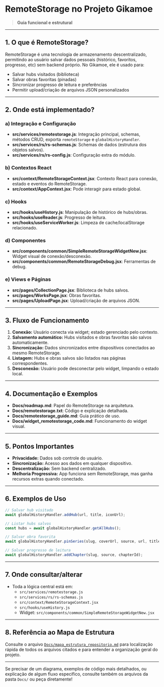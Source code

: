 # RemoteStorage no Projeto Gikamoe

> **Guia funcional e estrutural**

---

## 1. O que é RemoteStorage?
RemoteStorage é uma tecnologia de armazenamento descentralizado, permitindo ao usuário salvar dados pessoais (histórico, favoritos, progresso, etc) sem backend próprio. No Gikamoe, ele é usado para:
- Salvar hubs visitados (biblioteca)
- Salvar obras favoritas (pinadas)
- Sincronizar progresso de leitura e preferências
- Permitir upload/criação de arquivos JSON personalizados

---

## 2. Onde está implementado?

### a) Integração e Configuração
- **src/services/remotestorage.js**: Integração principal, schemas, métodos CRUD, exporta `remoteStorage` e `globalHistoryHandler`.
- **src/services/rs/rs-schemas.js**: Schemas de dados (estrutura dos objetos salvos).
- **src/services/rs/rs-config.js**: Configuração extra do módulo.

### b) Contextos React
- **src/context/RemoteStorageContext.jsx**: Contexto React para conexão, estado e eventos do RemoteStorage.
- **src/context/AppContext.jsx**: Pode interagir para estado global.

### c) Hooks
- **src/hooks/useHistory.js**: Manipulação de histórico de hubs/obras.
- **src/hooks/useReader.js**: Progresso de leitura.
- **src/hooks/useServiceWorker.js**: Limpeza de cache/localStorage relacionado.

### d) Componentes
- **src/components/common/SimpleRemoteStorageWidgetNew.jsx**: Widget visual de conexão/desconexão.
- **src/components/common/RemoteStorageDebug.jsx**: Ferramentas de debug.

### e) Views e Páginas
- **src/pages/CollectionPage.jsx**: Biblioteca de hubs salvos.
- **src/pages/WorksPage.jsx**: Obras favoritas.
- **src/pages/UploadPage.jsx**: Upload/criação de arquivos JSON.

---

## 3. Fluxo de Funcionamento
1. **Conexão:** Usuário conecta via widget; estado gerenciado pelo contexto.
2. **Salvamento automático:** Hubs visitados e obras favoritas são salvos automaticamente.
3. **Sincronização:** Dados sincronizados entre dispositivos conectados ao mesmo RemoteStorage.
4. **Listagem:** Hubs e obras salvos são listados nas páginas correspondentes.
5. **Desconexão:** Usuário pode desconectar pelo widget, limpando o estado local.

---

## 4. Documentação e Exemplos
- **Docs/roadmap.md**: Papel do RemoteStorage na arquitetura.
- **Docs/remotestorage.txt**: Código e explicação detalhada.
- **Docs/remotestorage_guide.md**: Guia prático de uso.
- **Docs/widget_remotestorage_code.md**: Funcionamento do widget visual.

---

## 5. Pontos Importantes
- **Privacidade:** Dados sob controle do usuário.
- **Sincronização:** Acesso aos dados em qualquer dispositivo.
- **Descentralização:** Sem backend centralizado.
- **Melhoria Progressiva:** App funciona sem RemoteStorage, mas ganha recursos extras quando conectado.

---

## 6. Exemplos de Uso
```js
// Salvar hub visitado
await globalHistoryHandler.addHub(url, title, iconUrl);

// Listar hubs salvos
const hubs = await globalHistoryHandler.getAllHubs();

// Salvar obra favorita
await globalHistoryHandler.pinSeries(slug, coverUrl, source, url, title);

// Salvar progresso de leitura
await globalHistoryHandler.addChapter(slug, source, chapterId);
```

---

## 7. Onde consultar/alterar
- Toda a lógica central está em:
  - `src/services/remotestorage.js`
  - `src/services/rs/rs-schemas.js`
  - `src/context/RemoteStorageContext.jsx`
  - `src/hooks/useHistory.js`
  - Widget: `src/components/common/SimpleRemoteStorageWidgetNew.jsx`

---

## 8. Referência ao Mapa de Estrutura
Consulte o arquivo [`Docs/mapa_estrutura_repositorio.md`](./mapa_estrutura_repositorio.md) para localização rápida de todos os arquivos citados e para entender a organização geral do projeto.

---

Se precisar de um diagrama, exemplos de código mais detalhados, ou explicação de algum fluxo específico, consulte também os arquivos da pasta `Docs/` ou peça diretamente! 